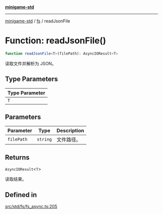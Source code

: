 [**minigame-std**](../../../README.md)

***

[minigame-std](../../../README.md) / [fs](../README.md) / readJsonFile

# Function: readJsonFile()

```ts
function readJsonFile<T>(filePath): AsyncIOResult<T>
```

读取文件并解析为 JSON。

## Type Parameters

| Type Parameter |
| ------ |
| `T` |

## Parameters

| Parameter | Type | Description |
| ------ | ------ | ------ |
| `filePath` | `string` | 文件路径。 |

## Returns

`AsyncIOResult`\<`T`\>

读取结果。

## Defined in

[src/std/fs/fs\_async.ts:205](https://github.com/JiangJie/minigame-std/blob/8633d80114dee6c79033ec094d8233bd8263bedc/src/std/fs/fs_async.ts#L205)
